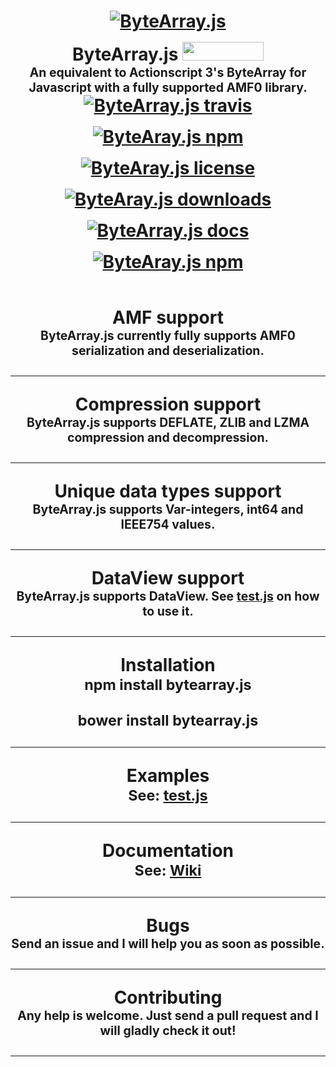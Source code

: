 <h1 align="center">
  <a href="https://raw.githubusercontent.com/Zaseth/ByteArray.js/master/ByteArray%20-%20Copy.png"><img src="https://image.ibb.co/fXPOd8/Webp_net_resizeimage.png" alt="ByteArray.js" style= "margin-bottom: 1rem"></a>
  <br>
  ByteArray.js <img src="https://raw.githubusercontent.com/benschwarz/bower-badges/gh-pages/badge%402x.png" width="130" height="30">
  <br>
  <sub><sup>An equivalent to Actionscript 3's ByteArray for Javascript with a fully supported AMF0 library.</sup></sub>
  <br>
  <a href="https://travis-ci.org/Zaseth/ByteArray.js"><img src="https://travis-ci.org/Zaseth/ByteArray.js.svg?branch=master" alt="ByteArray.js travis" style= "margin-bottom: 1rem"></a>
  <a href="https://www.npmjs.com/package/bytearray.js"><img src="https://img.shields.io/npm/v/bytearray.js.svg" alt="ByteAray.js npm" style="margin-bottom: 1rem"></a>
  <a href="https://github.com/Zaseth/ByteArray.js/blob/master/LICENSE"><img src="https://img.shields.io/npm/l/bytearray.js.svg" alt="ByteAray.js license" style="margin-bottom: 1rem"></a>
  <a href="https://npm-stat.com/charts.html?package=bytearray.js"><img src="https://img.shields.io/npm/dy/bytearray.js.svg" alt="ByteAray.js downloads" style="margin-bottom: 1rem"></a>
  <a href="https://github.com/Zaseth/ByteArray.js/wiki"><img src="https://img.shields.io/readthedocs/pip/stable.svg" alt="ByteArray.js docs" style="margin-bottom: 1rem"></a>
  <a href="https://npmjs.org/package/bytearray.js"><img src="https://nodei.co/npm/bytearray.js.png" alt="ByteAray.js npm" style="margin-bottom: 1rem"></a>
</h1>

<h1 align="center">
  AMF support
  <br>
  <sub><sup>ByteArray.js currently fully supports AMF0 serialization and deserialization.</sup></sub>
  <hr>
  Compression support
  <br>
  <sub><sup>ByteArray.js supports DEFLATE, ZLIB and LZMA compression and decompression.</sup></sub>
  <hr>
  Unique data types support
  <br>
  <sub><sup>ByteArray.js supports Var-integers, int64 and IEEE754 values.</sup></sub>
  <hr>
  DataView support
  <br>
  <sub><sup>ByteArray.js supports DataView. See <a href="https://github.com/Zaseth/ByteArray.js/blob/master/Examples/test.js">test.js</a> on how to use it.</sup></sub>
  <hr>
  Installation
  <br>
  <sub>npm install bytearray.js</sub>

  <sub>bower install bytearray.js</sub>
  <hr>
  Examples
  <br>
  <sub>See: <a href="https://github.com/Zaseth/ByteArray.js/blob/master/Examples/test.js">test.js</a></sub>
  <hr>
  Documentation
  <br>
  <sub>See: <a href="https://github.com/Zaseth/ByteArray.js/wiki">Wiki</a></sub>
  <hr>
  Bugs
  <br>
  <sub><sup>Send an issue and I will help you as soon as possible.</sup></sub>
  <hr>
  Contributing
  <br>
  <sub><sup>Any help is welcome. Just send a pull request and I will gladly check it out!</sup></sub>
  <hr>
</h1>
